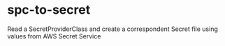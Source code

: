 # spc-to-secret
Read a SecretProviderClass and create a correspondent Secret file using values from AWS Secret Service
